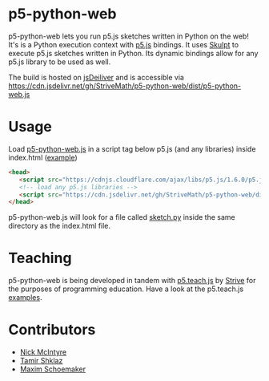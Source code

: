 # p5-python-web

p5-python-web lets you run p5.js sketches written in Python on the web! It's is a Python execution context with [p5.js](https://github.com/processing/p5.js) bindings. It uses [Skulpt](https://github.com/skulpt/skulpt) to execute p5.js sketches written in Python. Its dynamic bindings allow for any p5.js library to be used as well.

The build is hosted on [jsDeiliver](https://www.jsdelivr.com/) and is accessible via https://cdn.jsdelivr.net/gh/StriveMath/p5-python-web/dist/p5-python-web.js

# Usage

Load [p5-python-web.js](https://github.com/StriveMath/p5-python-web/blob/main/dist/p5-python-web.js) in a script tag below p5.js (and any libraries) inside index.html ([example](https://github.com/StriveMath/p5-python-web/tree/main/examples/simple/))

```html
<head>
   <script src="https://cdnjs.cloudflare.com/ajax/libs/p5.js/1.6.0/p5.js"></script>
   <!-- load any p5.js libraries -->
   <script src="https://cdn.jsdelivr.net/gh/StriveMath/p5-python-web/dist/p5-python-web.js"></script>
</head>
```
p5-python-web.js will look for a file called [sketch.py](https://github.com/StriveMath/p5-python-web/tree/main/examples/simple/sketch.py) inside the same directory as the index.html file.

# Teaching

p5-python-web is being developed in tandem with [p5.teach.js](https://github.com/StriveMath/p5.teach.js) by [Strive](https://www.strivemath.com/) for the purposes of programming education. Have a look at the p5.teach.js [examples](https://github.com/StriveMath/p5-python-web/tree/main/examples/p5.teach.js).

# Contributors

- [Nick McIntyre](https://github.com/nickmcintyre)
- [Tamir Shklaz](https://github.com/TamirShklaz)
- [Maxim Schoemaker](https://github.com/MaximSchoemaker)
